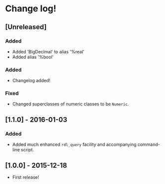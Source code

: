 # Change log!

## [Unreleased]
### Added
- Added 'BigDecimal' to alias '%real'
- Added alias '%bool'
### Added
- Changelog added!

### Fixed
- Changed superclasses of numeric classes to be `Numeric`.


## [1.1.0] - 2016-01-03
### Added
- Added much enhanced `rdl_query` facility and accompanying command-line script.

## [1.0.0] - 2015-12-18
- First release!
